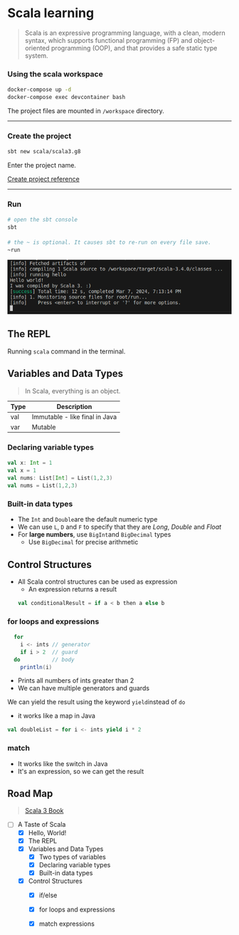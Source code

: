 # Scala learning
> Scala is an expressive programming language, with a clean, modern syntax, which supports functional programming (FP) and object-oriented programming (OOP), and that provides a safe static type system. 

### Using the scala workspace
~~~bash
docker-compose up -d
docker-compose exec devcontainer bash
~~~
The project files are mounted in `/workspace` directory.

---

### Create the project
~~~bash
sbt new scala/scala3.g8
~~~
Enter the project name.

[Create project reference](https://docs.scala-lang.org/getting-started/index.html)

---

### Run
~~~bash
# open the sbt console
sbt

# the ~ is optional. It causes sbt to re-run on every file save.
~run
~~~
![First execution](./docs/images/first_execution.png)

## The REPL
Running `scala` command in the terminal.

## Variables and Data Types
> In Scala, everything is an object.

| Type | Description |
| --- | --- |
| val | Immutable - like final in Java |
| var | Mutable |

### Declaring variable types
```scala
val x: Int = 1
val x = 1
val nums: List[Int] = List(1,2,3)
val nums = List(1,2,3)
```

### Built-in data types
- The `Int` and `Double`are the default numeric type
- We can use `L`, `D` and `F` to specify that they are _Long_, _Double_ and _Float_
- For **large numbers**, use `BigInt`and `BigDecimal` types
  - Use `BigDecimal` for precise arithmetic


## Control Structures
- All Scala control structures can be used as expression
  - An expression returns a result
  ```scala
  val conditionalResult = if a < b then a else b
  ```
### for loops and expressions
```scala
  for
    i <- ints // generator
    if i > 2  // guard
  do          // body
    println(i)
  ```
  - Prints all numbers of ints greater than 2
  - We can have multiple generators and guards

We can yield the result using the keyword `yield`instead of `do`
  - it works like a map in Java
```scala
val doubleList = for i <- ints yield i * 2
```

### match
- It works like the switch in Java
- It's an expression, so we can get the result

## Road Map
> [Scala 3 Book](https://docs.scala-lang.org/scala3/book/introduction.html)

- [ ] A Taste of Scala
  - [x] Hello, World!
  - [x] The REPL
  - [x] Variables and Data Types
    - [x] Two types of variables
    - [x] Declaring variable types
    - [x] Built-in data types
  - [x] Control Structures
    - [x] if/else
    - [x] for loops and expressions
    - [x] match expressions

